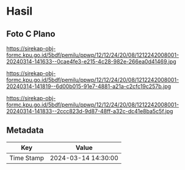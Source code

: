 # Hasil

## Foto C Plano

https://sirekap-obj-formc.kpu.go.id/5bdf/pemilu/ppwp/12/12/24/20/08/1212242008001-20240314-141633--0cae4fe3-e215-4c28-982e-266ea0d41469.jpg

https://sirekap-obj-formc.kpu.go.id/5bdf/pemilu/ppwp/12/12/24/20/08/1212242008001-20240314-141819--6d00b015-91e7-4881-a21a-c2cfc19c257b.jpg

https://sirekap-obj-formc.kpu.go.id/5bdf/pemilu/ppwp/12/12/24/20/08/1212242008001-20240314-141833--2ccc823d-9d87-48ff-a32c-dc41e8ba5c5f.jpg


## Metadata

| Key        | Value               |
| ---------- | ------------------- |
| Time Stamp | 2024-03-14 14:30:00 |



